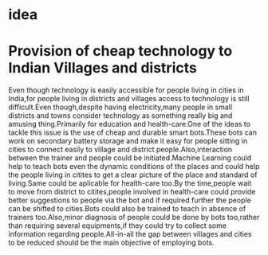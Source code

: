 # idea
# Provision of cheap technology to Indian Villages and districts
Even though technology is easily accessible for people living in cities in India,for people living in districts and villages access to technology is still difficult.Even though,despite having electricity,many people in small districts and towns consider technology as something really big and amusing thing.Primarily for education and health-care.One of the ideas to tackle this issue is the use of cheap and durable smart bots.These bots can work on secondary battery storage and make it easy for people sitting in cities to connect easily to village and district people.Also,interaction between the trainer and people could be initiated.Machine Learning could help to teach bots even the dynamic conditions of the places and could help the people living in citites to get a clear picture of the place and standard of living.Same could be aplicable for health-care too.By the time,people wait to move from district to citites,people involved in health-care could provide better suggestions to people via the bot and if required further the people can be shifted to cities.Bots could also be trained to teach in absence of trainers too.Also,minor diagnosis of people could be done by bots too,rather than requiring several equipments,if they could try to collect some information regarding people.All-in-all the gap between villages and cities to be reduced should be the main objective of employing bots.
